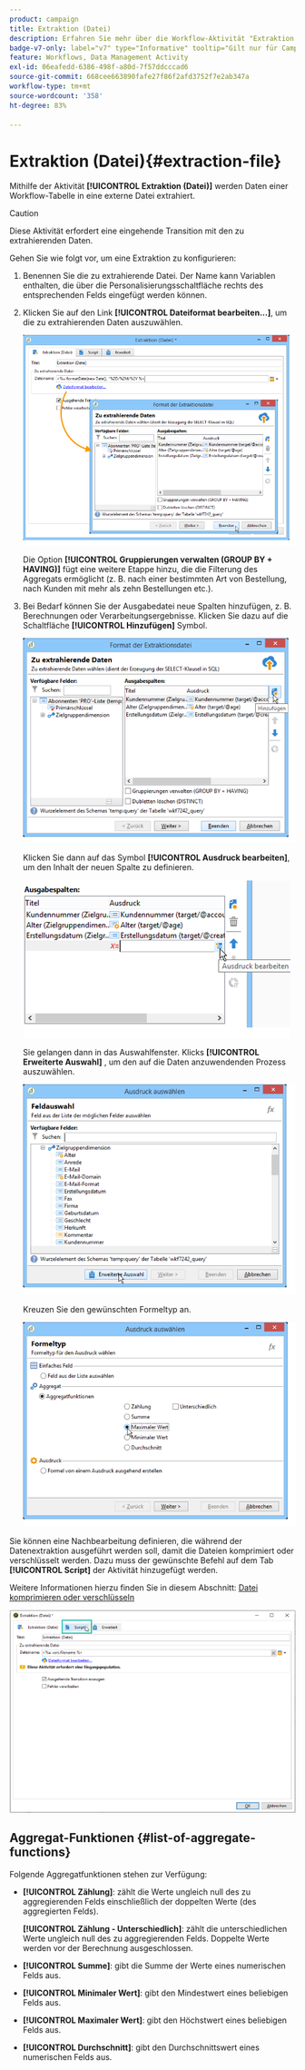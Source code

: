 ```yaml
---
product: campaign
title: Extraktion (Datei)
description: Erfahren Sie mehr über die Workflow-Aktivität "Extraktion (Datei)".
badge-v7-only: label="v7" type="Informative" tooltip="Gilt nur für Campaign Classic v7"
feature: Workflows, Data Management Activity
exl-id: 06eafedd-6386-498f-a80d-7f57ddcccad6
source-git-commit: 668cee663890fafe27f86f2afd3752f7e2ab347a
workflow-type: tm+mt
source-wordcount: '358'
ht-degree: 83%

---
```


# Extraktion (Datei){#extraction-file}



Mithilfe der Aktivität **[!UICONTROL Extraktion (Datei)]** werden Daten einer Workflow-Tabelle in eine externe Datei extrahiert.

>[!CAUTION]
>
>Diese Aktivität erfordert eine eingehende Transition mit den zu extrahierenden Daten.

Gehen Sie wie folgt vor, um eine Extraktion zu konfigurieren:

1. Benennen Sie die zu extrahierende Datei. Der Name kann Variablen enthalten, die über die Personalisierungsschaltfläche rechts des entsprechenden Felds eingefügt werden können.
1. Klicken Sie auf den Link **[!UICONTROL Dateiformat bearbeiten...]**, um die zu extrahierenden Daten auszuwählen.

   ![](assets/s_advuser_extract_file_param.png)

   Die Option **[!UICONTROL Gruppierungen verwalten (GROUP BY + HAVING)]** fügt eine weitere Etappe hinzu, die die Filterung des Aggregats ermöglicht (z. B. nach einer bestimmten Art von Bestellung, nach Kunden mit mehr als zehn Bestellungen etc.).

1. Bei Bedarf können Sie der Ausgabedatei neue Spalten hinzufügen, z. B. Berechnungen oder Verarbeitungsergebnisse. Klicken Sie dazu auf die Schaltfläche **[!UICONTROL Hinzufügen]** Symbol.

   ![](assets/s_advuser_extract_file_add_col.png)

   Klicken Sie dann auf das Symbol **[!UICONTROL Ausdruck bearbeiten]**, um den Inhalt der neuen Spalte zu definieren.

   ![](assets/s_advuser_extract_file_add_exp.png)

   Sie gelangen dann in das Auswahlfenster. Klicks **[!UICONTROL Erweiterte Auswahl]** , um den auf die Daten anzuwendenden Prozess auszuwählen.

   ![](assets/s_advuser_extract_file_advanced_selection.png)

   Kreuzen Sie den gewünschten Formeltyp an.

   ![](assets/s_advuser_extract_file_agregate_values.png)

Sie können eine Nachbearbeitung definieren, die während der Datenextraktion ausgeführt werden soll, damit die Dateien komprimiert oder verschlüsselt werden. Dazu muss der gewünschte Befehl auf dem Tab **[!UICONTROL Script]** der Aktivität hinzugefügt werden.

Weitere Informationen hierzu finden Sie in diesem Abschnitt: [Datei komprimieren oder verschlüsseln](../../platform/using/zip-encrypt.md)

![](assets/postprocessing_dataextraction.png)

## Aggregat-Funktionen {#list-of-aggregate-functions}

Folgende Aggregatfunktionen stehen zur Verfügung:

* **[!UICONTROL Zählung]**: zählt die Werte ungleich null des zu aggregierenden Felds einschließlich der doppelten Werte (des aggregierten Felds).

  **[!UICONTROL Zählung - Unterschiedlich]**: zählt die unterschiedlichen Werte ungleich null des zu aggregierenden Felds. Doppelte Werte werden vor der Berechnung ausgeschlossen.

* **[!UICONTROL Summe]**: gibt die Summe der Werte eines numerischen Felds aus.
* **[!UICONTROL Minimaler Wert]**: gibt den Mindestwert eines beliebigen Felds aus.
* **[!UICONTROL Maximaler Wert]**: gibt den Höchstwert eines beliebigen Felds aus.
* **[!UICONTROL Durchschnitt]**: gibt den Durchschnittswert eines numerischen Felds aus.
